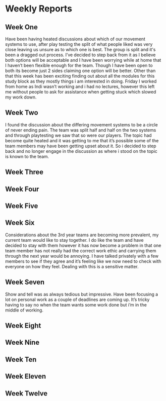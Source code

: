 # Weekly Reports

## Week One
Have been having heated discussions about which of our movement systems to use, after play testing the split of what people liked was very close leaving us unsure as to which one is best. The group is split and it's been a dragged out process. I’ve decided to step back from it as I believe both options will be acceptable and I have been worrying while at home that I haven’t been flexible enough for the team. Though I have been open to both its become just 2 sides claiming one option will be better. Other than that this week has been exciting finding out about all the modules for this study block as they mostly things i am interested in doing.
Friday I worked from home as Indi wasn’t working and i had no lectures, however this left me without people to ask for assistance when getting stuck which slowed my work down.

## Week Two
I found the discussion about the differing movement systems to be a circle of never ending pain. The team was split half and half on the two systems and through playtesting we saw that so were our players. The topic had become quite heated and it was getting to me that it’s possible some of the team members may have been getting upset about it. So i decided to step back and no longer engage in the discussion as where i stood on the topic is known to the team.

## Week Three


## Week Four


## Week Five


## Week Six
Considerations about the 3rd year teams are becoming more prevalent, my current team would like to stay together. I do like the team and have decided to stay with them however it has now become a problem in that one team member has not really had the correct work ethic and carrying them through the next year would be annoying. I have talked privately with a few members to see if they agree and it’s feeling like we now need to check with everyone on how they feel. Dealing with this is a sensitive matter.

## Week Seven
Show and tell was as always tedious but impressive. Have been focusing a lot on personal work as a couple of deadlines are coming up. It’s tricky having to say no when the team wants some work done but i’m in the middle of working.

## Week Eight


## Week Nine


## Week Ten


## Week Eleven


## Week Twelve


